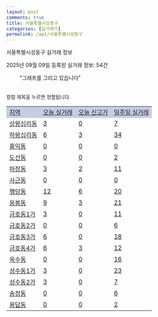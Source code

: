 ```yaml
---
layout: post
comments: true
title: 서울특별시성동구
categories: [실거래가]
permalink: /apt/서울특별시성동구
---
```


서울특별시성동구 실거래 정보

2025년 09월 09일 등록된 실거래 정보: 54건

<!--<script async src="https://pagead2.googlesyndication.com/pagead/js/adsbygoogle.js?client=ca-pub-3485438051770037"
 crossorigin="anonymous"></script>-->

<script type="text/javascript">
  google.charts.load('current', {'packages':['corechart']});
  google.charts.setOnLoadCallback(drawChart);

  function drawChart() {
    var data = google.visualization.arrayToDataTable([['거래일', '매매', '전월세', '전매'], ['21-01', 1, 5, 0], ['21-02', 0, 3, 0], ['21-03', 0, 7, 0], ['21-04', 0, 3, 0], ['21-05', 0, 9, 0], ['21-06', 0, 31, 0], ['21-07', 51, 122, 0], ['21-08', 159, 424, 0], ['21-09', 110, 508, 0], ['21-10', 88, 464, 0], ['21-11', 49, 422, 0], ['21-12', 28, 515, 0], ['22-01', 38, 583, 0], ['22-02', 18, 670, 0], ['22-03', 26, 622, 0], ['22-04', 62, 709, 0], ['22-05', 71, 592, 0], ['22-06', 34, 582, 0], ['22-07', 8, 593, 0], ['22-08', 0, 127, 0], ['23-07', 1, 5, 0], ['23-08', 0, 11, 0], ['23-09', 0, 4, 0], ['23-10', 19, 108, 0], ['23-11', 72, 529, 2], ['23-12', 81, 676, 0], ['24-01', 2, 39, 0], ['24-02', 1, 4, 0], ['24-03', 1, 5, 0], ['24-04', 1, 3, 0], ['24-05', 3, 10, 0], ['24-06', 0, 4, 0], ['24-07', 1, 4, 0], ['24-08', 100, 94, 1], ['24-09', 108, 404, 2], ['24-10', 158, 187, 159], ['24-11', 37, 0, 37], ['24-12', 137, 137, 137], ['25-01', 168, 168, 168], ['25-02', 367, 367, 367], ['25-03', 590, 591, 591], ['25-04', 322, 322, 322], ['25-05', 510, 510, 510], ['25-06', 749, 749, 749], ['25-07', 103, 103, 103], ['25-08', 132, 132, 132], ['25-09', 8, 8, 8]]);

    var options = {
      title: '최근 1년간 유형별 거래량 추이',
      legend: { position: 'bottom' }
    };

    setTimeout(function() {
        var chart = new google.visualization.LineChart(document.getElementById('columnchart_material'));
        chart.draw(data, (options));
        document.getElementById('loading').style.display = 'none';
        var dayLabel = (new Date()).getDay();
        if (dayLabel < 2) {
            sorttable.innerSortFunction.apply(document.getElementById('week'), []);
            sorttable.innerSortFunction.apply(document.getElementById('week'), []);        
        }
        else {
            sorttable.innerSortFunction.apply(document.getElementById('today'), []);
            sorttable.innerSortFunction.apply(document.getElementById('today'), []);
        }
    }, 200);

  }
</script>

<div id="loading" style="z-index:20; display: block; margin-left: 35px">"그래프를 그리고 있습니다"</div>
<div id="columnchart_material" style="width: 95%; margin-left: -35px; display: block"></div>
<!--<div style="width: 95%; margin-left: -35px; display: block">
      <script async src="https://pagead2.googlesyndication.com/pagead/js/adsbygoogle.js?client=ca-pub-3485438051770037"
          crossorigin="anonymous"></script>
      <ins class="adsbygoogle"
          style="display:block"
          data-ad-format="fluid"
          data-ad-layout-key="-fb+5w+4e-db+86"
          data-ad-client="ca-pub-3485438051770037"
          data-ad-slot="1827090281"></ins>
      <script>
          (adsbygoogle = window.adsbygoogle || []).push({});
      </script>
</div>-->
<br>

<font size='small' style='font-size: small;'>컬럼 제목을 누르면 정렬됩니다.</font>
<table class="sortable">
  <tr style='background-color: rgba(114, 132, 186,0.4);'>
    <td id="region"><a href="#">지역</a></td>
    <td id="today"><a href="#">오늘 실거래</a></td>
    <td id="today_new"><a href="#">오늘 신고가</a></td>
    <td id="week"><a href="#">일주일 실거래</a></td>
  </tr>

  
  <tr class="item">
    <td><a href="서울특별시성동구상왕십리동">상왕십리동</a></td>
    <td><a href="서울특별시성동구상왕십리동">3</a></td>
    <td><a href="서울특별시성동구상왕십리동">0</a></td>
    <td><a href="서울특별시성동구상왕십리동">7</a></td>
  </tr>
    

  <tr class="item">
    <td><a href="서울특별시성동구하왕십리동">하왕십리동</a></td>
    <td><a href="서울특별시성동구하왕십리동">6</a></td>
    <td><a href="서울특별시성동구하왕십리동">3</a></td>
    <td><a href="서울특별시성동구하왕십리동">34</a></td>
  </tr>
    

  <tr class="item">
    <td><a href="서울특별시성동구홍익동">홍익동</a></td>
    <td><a href="서울특별시성동구홍익동">0</a></td>
    <td><a href="서울특별시성동구홍익동">0</a></td>
    <td><a href="서울특별시성동구홍익동">0</a></td>
  </tr>
    

  <tr class="item">
    <td><a href="서울특별시성동구도선동">도선동</a></td>
    <td><a href="서울특별시성동구도선동">0</a></td>
    <td><a href="서울특별시성동구도선동">0</a></td>
    <td><a href="서울특별시성동구도선동">2</a></td>
  </tr>
    

  <tr class="item">
    <td><a href="서울특별시성동구마장동">마장동</a></td>
    <td><a href="서울특별시성동구마장동">3</a></td>
    <td><a href="서울특별시성동구마장동">2</a></td>
    <td><a href="서울특별시성동구마장동">11</a></td>
  </tr>
    

  <tr class="item">
    <td><a href="서울특별시성동구사근동">사근동</a></td>
    <td><a href="서울특별시성동구사근동">0</a></td>
    <td><a href="서울특별시성동구사근동">0</a></td>
    <td><a href="서울특별시성동구사근동">0</a></td>
  </tr>
    

  <tr class="item">
    <td><a href="서울특별시성동구행당동">행당동</a></td>
    <td><a href="서울특별시성동구행당동">12</a></td>
    <td><a href="서울특별시성동구행당동">6</a></td>
    <td><a href="서울특별시성동구행당동">20</a></td>
  </tr>
    

  <tr class="item">
    <td><a href="서울특별시성동구응봉동">응봉동</a></td>
    <td><a href="서울특별시성동구응봉동">9</a></td>
    <td><a href="서울특별시성동구응봉동">3</a></td>
    <td><a href="서울특별시성동구응봉동">21</a></td>
  </tr>
    

  <tr class="item">
    <td><a href="서울특별시성동구금호동1가">금호동1가</a></td>
    <td><a href="서울특별시성동구금호동1가">3</a></td>
    <td><a href="서울특별시성동구금호동1가">0</a></td>
    <td><a href="서울특별시성동구금호동1가">11</a></td>
  </tr>
    

  <tr class="item">
    <td><a href="서울특별시성동구금호동2가">금호동2가</a></td>
    <td><a href="서울특별시성동구금호동2가">0</a></td>
    <td><a href="서울특별시성동구금호동2가">0</a></td>
    <td><a href="서울특별시성동구금호동2가">6</a></td>
  </tr>
    

  <tr class="item">
    <td><a href="서울특별시성동구금호동3가">금호동3가</a></td>
    <td><a href="서울특별시성동구금호동3가">6</a></td>
    <td><a href="서울특별시성동구금호동3가">0</a></td>
    <td><a href="서울특별시성동구금호동3가">18</a></td>
  </tr>
    

  <tr class="item">
    <td><a href="서울특별시성동구금호동4가">금호동4가</a></td>
    <td><a href="서울특별시성동구금호동4가">6</a></td>
    <td><a href="서울특별시성동구금호동4가">3</a></td>
    <td><a href="서울특별시성동구금호동4가">12</a></td>
  </tr>
    

  <tr class="item">
    <td><a href="서울특별시성동구옥수동">옥수동</a></td>
    <td><a href="서울특별시성동구옥수동">0</a></td>
    <td><a href="서울특별시성동구옥수동">0</a></td>
    <td><a href="서울특별시성동구옥수동">16</a></td>
  </tr>
    

  <tr class="item">
    <td><a href="서울특별시성동구성수동1가">성수동1가</a></td>
    <td><a href="서울특별시성동구성수동1가">3</a></td>
    <td><a href="서울특별시성동구성수동1가">0</a></td>
    <td><a href="서울특별시성동구성수동1가">23</a></td>
  </tr>
    

  <tr class="item">
    <td><a href="서울특별시성동구성수동2가">성수동2가</a></td>
    <td><a href="서울특별시성동구성수동2가">3</a></td>
    <td><a href="서울특별시성동구성수동2가">0</a></td>
    <td><a href="서울특별시성동구성수동2가">7</a></td>
  </tr>
    

  <tr class="item">
    <td><a href="서울특별시성동구송정동">송정동</a></td>
    <td><a href="서울특별시성동구송정동">0</a></td>
    <td><a href="서울특별시성동구송정동">0</a></td>
    <td><a href="서울특별시성동구송정동">6</a></td>
  </tr>
    

  <tr class="item">
    <td><a href="서울특별시성동구용답동">용답동</a></td>
    <td><a href="서울특별시성동구용답동">0</a></td>
    <td><a href="서울특별시성동구용답동">0</a></td>
    <td><a href="서울특별시성동구용답동">2</a></td>
  </tr>
    


</table>


    
